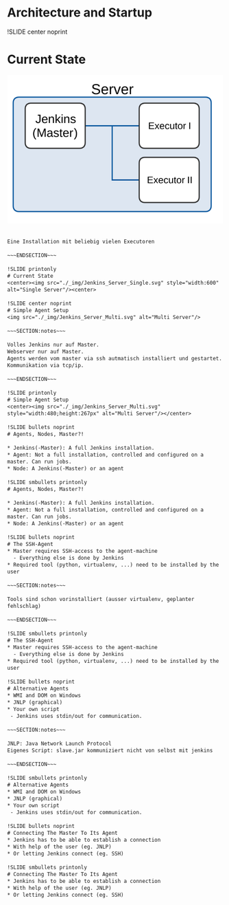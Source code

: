 # Architecture and Startup

!SLIDE center noprint
# Current State
<img src="./_img/Jenkins_Server_Single.svg" alt="Single Server"/>

~~~SECTION:notes~~~

Eine Installation mit beliebig vielen Executoren

~~~ENDSECTION~~~

!SLIDE printonly
# Current State
<center><img src="./_img/Jenkins_Server_Single.svg" style="width:600" alt="Single Server"/><center>

!SLIDE center noprint
# Simple Agent Setup
<img src="./_img/Jenkins_Server_Multi.svg" alt="Multi Server"/>

~~~SECTION:notes~~~

Volles Jenkins nur auf Master.
Webserver nur auf Master.
Agents werden vom master via ssh autmatisch installiert und gestartet.
Kommunikation via tcp/ip.

~~~ENDSECTION~~~

!SLIDE printonly
# Simple Agent Setup
<center><img src="./_img/Jenkins_Server_Multi.svg" style="width:480;height:267px" alt="Multi Server"/></center>

!SLIDE bullets noprint
# Agents, Nodes, Master?!

* Jenkins(-Master): A full Jenkins installation.
* Agent: Not a full installation, controlled and configured on a master. Can run jobs.
* Node: A Jenkins(-Master) or an agent

!SLIDE smbullets printonly
# Agents, Nodes, Master?!

* Jenkins(-Master): A full Jenkins installation.
* Agent: Not a full installation, controlled and configured on a master. Can run jobs.
* Node: A Jenkins(-Master) or an agent

!SLIDE bullets noprint
# The SSH-Agent
* Master requires SSH-access to the agent-machine
  - Everything else is done by Jenkins
* Required tool (python, virtualenv, ...) need to be installed by the user

~~~SECTION:notes~~~

Tools sind schon vorinstalliert (ausser virtualenv, geplanter fehlschlag)

~~~ENDSECTION~~~

!SLIDE smbullets printonly
# The SSH-Agent
* Master requires SSH-access to the agent-machine
  - Everything else is done by Jenkins
* Required tool (python, virtualenv, ...) need to be installed by the user

!SLIDE bullets noprint
# Alternative Agents
* WMI and DOM on Windows
* JNLP (graphical)
* Your own script
 - Jenkins uses stdin/out for communication.

~~~SECTION:notes~~~

JNLP: Java Network Launch Protocol
Eigenes Script: slave.jar kommuniziert nicht von selbst mit jenkins

~~~ENDSECTION~~~

!SLIDE smbullets printonly
# Alternative Agents
* WMI and DOM on Windows
* JNLP (graphical)
* Your own script
 - Jenkins uses stdin/out for communication.

!SLIDE bullets noprint
# Connecting The Master To Its Agent
* Jenkins has to be able to establish a connection
* With help of the user (eg. JNLP)
* Or letting Jenkins connect (eg. SSH)

!SLIDE smbullets printonly
# Connecting The Master To Its Agent
* Jenkins has to be able to establish a connection
* With help of the user (eg. JNLP)
* Or letting Jenkins connect (eg. SSH)
